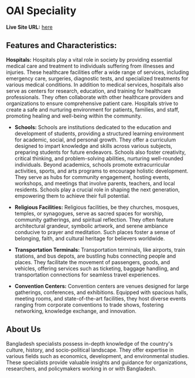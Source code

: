 # OAI Speciality

**Live Site URL:** [here](https://assaigment-08.netlify.app/)

## Features and Characteristics:

**Hospitals:** Hospitals play a vital role in society by providing essential medical care and treatment to individuals suffering from illnesses and injuries. These healthcare facilities offer a wide range of services, including emergency care, surgeries, diagnostic tests, and specialized treatments for various medical conditions. In addition to medical services, hospitals also serve as centers for research, education, and training for healthcare professionals. They often collaborate with other healthcare providers and organizations to ensure comprehensive patient care. Hospitals strive to create a safe and nurturing environment for patients, families, and staff, promoting healing and well-being within the community.


  
- **Schools:** Schools are institutions dedicated to the education and development of students, providing a structured learning environment for academic, social, and personal growth. They offer a curriculum designed to impart knowledge and skills across various subjects, preparing students for future endeavors. Schools also foster creativity, critical thinking, and problem-solving abilities, nurturing well-rounded individuals. Beyond academics, schools promote extracurricular activities, sports, and arts programs to encourage holistic development. They serve as hubs for community engagement, hosting events, workshops, and meetings that involve parents, teachers, and local residents. Schools play a crucial role in shaping the next generation, empowering them to achieve their full potential.
  
- **Religious Facilities:** Religious facilities, be they churches, mosques, temples, or synagogues, serve as sacred spaces for worship, community gatherings, and spiritual reflection. They often feature architectural grandeur, symbolic artwork, and serene ambiance conducive to prayer and meditation. Such places foster a sense of belonging, faith, and cultural heritage for believers worldwide.
  
- **Transportation Terminals:** Transportation terminals, like airports, train stations, and bus depots, are bustling hubs connecting people and places. They facilitate the movement of passengers, goods, and vehicles, offering services such as ticketing, baggage handling, and transportation connections for seamless travel experiences.
  
- **Convention Centers:** Convention centers are venues designed for large gatherings, conferences, and exhibitions. Equipped with spacious halls, meeting rooms, and state-of-the-art facilities, they host diverse events ranging from corporate conventions to trade shows, fostering networking, knowledge exchange, and innovation.
## About Us
Bangladesh specialists possess in-depth knowledge of the country's culture, history, and socio-political landscape. They offer expertise in various fields such as economics, development, and environmental studies. These specialists provide valuable insights and guidance for organizations, researchers, and policymakers working in or with Bangladesh.
